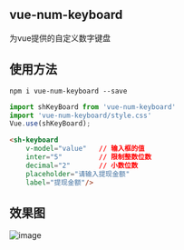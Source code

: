 ## vue-num-keyboard
为vue提供的自定义数字键盘
## 使用方法
```shell
npm i vue-num-keyboard --save
```
```javascript
import shKeyBoard from 'vue-num-keyboard'
import 'vue-num-keyboard/style.css'
Vue.use(shKeyBoard);

```

```html
<sh-keyboard
	v-model="value"   // 输入框的值
	inter="5"         // 限制整数位数
	decimal="2"       // 小数位数
	placeholder="请输入提现金额"
	label="提现金额"/>
```

## 效果图

![image](https://songhaoreact.github.com/vue-num-keyboard/blob/master/demo.gif)